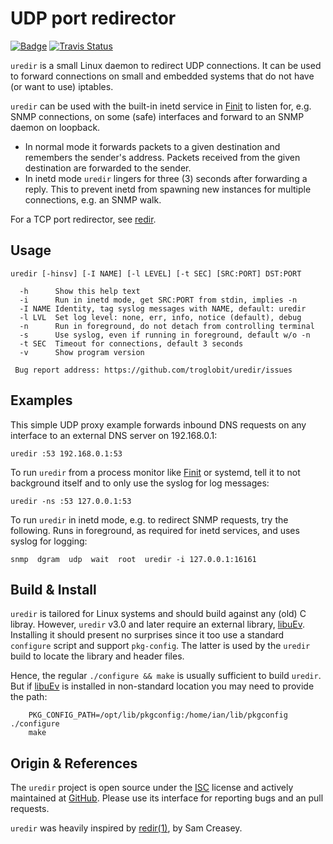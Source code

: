 UDP port redirector
===================
[![Badge][]][ISC] [![Travis Status][]][Travis]

`uredir` is a small Linux daemon to redirect UDP connections.  It can be
used to forward connections on small and embedded systems that do not
have (or want to use) iptables.

`uredir` can be used with the built-in inetd service in [Finit][] to
listen for, e.g. SNMP connections, on some (safe) interfaces and forward
to an SNMP daemon on loopback.

- In normal mode it forwards packets to a given destination and
  remembers the sender's address.  Packets received from the given
  destination are forwarded to the sender.
- In inetd mode `uredir` lingers for three (3) seconds after forwarding
  a reply.  This to prevent inetd from spawning new instances for
  multiple connections, e.g. an SNMP walk.

For a TCP port redirector, see [redir][].


Usage
-----

    uredir [-hinsv] [-I NAME] [-l LEVEL] [-t SEC] [SRC:PORT] DST:PORT
    
      -h      Show this help text
      -i      Run in inetd mode, get SRC:PORT from stdin, implies -n
      -I NAME Identity, tag syslog messages with NAME, default: uredir
      -l LVL  Set log level: none, err, info, notice (default), debug
      -n      Run in foreground, do not detach from controlling terminal
      -s      Use syslog, even if running in foreground, default w/o -n
      -t SEC  Timeout for connections, default 3 seconds
      -v      Show program version

     Bug report address: https://github.com/troglobit/uredir/issues


Examples
--------

This simple UDP proxy example forwards inbound DNS requests on any
interface to an external DNS server on 192.168.0.1:

    uredir :53 192.168.0.1:53

To run `uredir` from a process monitor like [Finit][] or systemd, tell
it to not background itself and to only use the syslog for log messages:

    uredir -ns :53 127.0.0.1:53

To run `uredir` in inetd mode, e.g. to redirect SNMP requests, try the
following.  Runs in foreground, as required for inetd services, and uses
syslog for logging:

    snmp  dgram  udp  wait  root  uredir -i 127.0.0.1:16161


Build & Install
---------------

`uredir` is tailored for Linux systems and should build against any
(old) C libray.  However, `uredir` v3.0 and later require an external
library, [libuEv][].  Installing it should present no surprises since it
too use a standard `configure` script and support `pkg-config`.  The
latter is used by the `uredir` build to locate the library and header
files.

Hence, the regular `./configure && make` is usually sufficient to build
`uredir`.  But if [libuEv][] is installed in non-standard location you
may need to provide the path:

```shell
    PKG_CONFIG_PATH=/opt/lib/pkgconfig:/home/ian/lib/pkgconfig ./configure
    make
```


Origin & References
-------------------

The `uredir` project is open source under the [ISC][] license and
actively maintained at [GitHub][].  Please use its interface for
reporting bugs and an pull requests.

`uredir` was heavily inspired by [redir(1)][redir], by Sam Creasey.

[ISC]:           https://en.wikipedia.org/wiki/ISC_license
[Badge]:         https://img.shields.io/badge/License-ISC-blue.svg
[Finit]:         https://github.com/troglobit/finit
[GitHub]:        https://github.com/troglobit/uredir
[redir]:         https://github.com/troglobit/redir/
[libuEv]:        https://github.com/troglobit/libuev/
[Travis]:        https://travis-ci.org/troglobit/uredir
[Travis Status]: https://travis-ci.org/troglobit/uredir.png?branch=master
